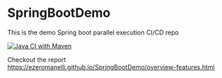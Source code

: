 # SpringBootDemo
This is the demo Spring boot parallel execution CI/CD repo


[![Java CI with Maven](https://github.com/EzeRomanelli/SpringBootDemo/actions/workflows/maven.yml/badge.svg)](https://github.com/EzeRomanelli/SpringBootDemo/actions/workflows/maven.yml)

Checkout the report
https://ezeromanelli.github.io/SpringBootDemo/overview-features.html
